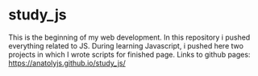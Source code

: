 # study_js
This is the beginning of my web development. In this repository i pushed everything related to JS.
During learning Javascript, i pushed here two projects in which I wrote scripts for finished page.
Links to github pages: 
https://anatolyjs.github.io/study_js/
